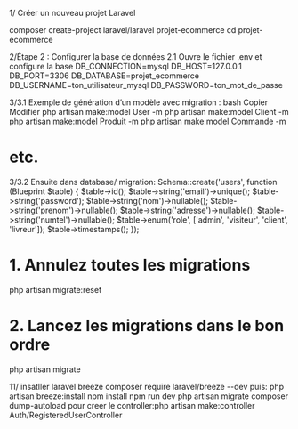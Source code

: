 1/ Créer un nouveau projet Laravel

composer create-project laravel/laravel projet-ecommerce
cd projet-ecommerce

2/Étape 2 : Configurer la base de données
2.1 Ouvre le fichier .env et configure la base
DB_CONNECTION=mysql
DB_HOST=127.0.0.1
DB_PORT=3306
DB_DATABASE=projet_ecommerce
DB_USERNAME=ton_utilisateur_mysql
DB_PASSWORD=ton_mot_de_passe

3/3.1 Exemple de génération d’un modèle avec migration :
bash
Copier
Modifier
php artisan make:model User -m
php artisan make:model Client -m
php artisan make:model Produit -m
php artisan make:model Commande -m
# etc.

3/3.2 Ensuite dans database/ migration:
 Schema::create('users', function (Blueprint $table) {
    $table->id();
    $table->string('email')->unique();
    $table->string('password');
    $table->string('nom')->nullable();
    $table->string('prenom')->nullable();
    $table->string('adresse')->nullable();
    $table->string('numtel')->nullable();
    $table->enum('role', ['admin', 'visiteur', 'client', 'livreur']);
    $table->timestamps();
});

# 1. Annulez toutes les migrations
php artisan migrate:reset

# 2. Lancez les migrations dans le bon ordre
php artisan migrate

11/ insatller laravel breeze
composer require laravel/breeze --dev
puis: php artisan breeze:install
npm install
npm run dev
php artisan migrate
composer dump-autoload
pour creer le controller:php artisan make:controller Auth/RegisteredUserController
